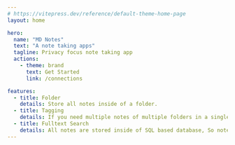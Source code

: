 ```yaml
---
# https://vitepress.dev/reference/default-theme-home-page
layout: home

hero:
  name: "MD Notes"
  text: "A note taking apps"
  tagline: Privacy focus note taking app
  actions:
    - theme: brand
      text: Get Started
      link: /connections

features:
  - title: Folder
    details: Store all notes inside of a folder.
  - title: Tagging
    details: If you need multiple notes of multiple folders in a single place then tag will help you.
  - title: Fulltext Search
    details: All notes are stored inside of SQL based database, So notes can be searched by fulltext syntax
---
```


